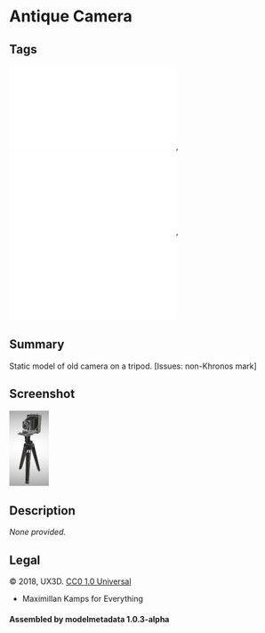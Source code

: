 # Antique Camera

## Tags

![core](../../Models-core.md), ![testing](../../Models-testing.md), ![issues](../../Models-issues.md)

## Summary

Static model of old camera on a tripod. [Issues: non-Khronos mark]

## Screenshot

![screenshot](screenshot/screenshot.png)

## Description

_None provided._

## Legal

&copy; 2018, UX3D. [CC0 1.0 Universal](https://creativecommons.org/publicdomain/zero/1.0/legalcode)

 - Maximillan Kamps for Everything

#### Assembled by modelmetadata 1.0.3-alpha